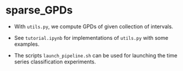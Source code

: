 # sparse_GPDs

-  With `utils.py`, we compute GPDs of given collection of intervals.

-  See `tutorial.ipynb` for implementations of `utils.py` with some examples.

-  The scripts `launch_pipeline.sh` can be used for launching the time series classification experiments.
